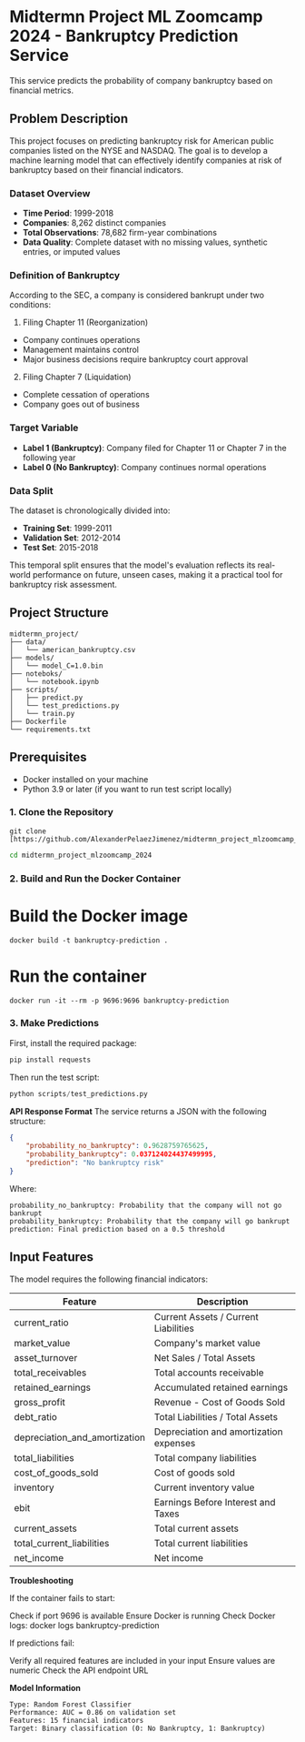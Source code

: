 # **Midtermn Project ML Zoomcamp 2024 - Bankruptcy Prediction Service**

This service predicts the probability of company bankruptcy based on financial metrics.

## Problem Description

This project focuses on predicting bankruptcy risk for American public companies listed on the NYSE and NASDAQ. The goal is to develop a machine learning model that can effectively identify companies at risk of bankruptcy based on their financial indicators.

### Dataset Overview
- **Time Period**: 1999-2018
- **Companies**: 8,262 distinct companies
- **Total Observations**: 78,682 firm-year combinations
- **Data Quality**: Complete dataset with no missing values, synthetic entries, or imputed values

### Definition of Bankruptcy
According to the SEC, a company is considered bankrupt under two conditions:
1. Filing Chapter 11 (Reorganization)
  - Company continues operations
  - Management maintains control
  - Major business decisions require bankruptcy court approval
2. Filing Chapter 7 (Liquidation)
  - Complete cessation of operations
  - Company goes out of business

### Target Variable
- **Label 1 (Bankruptcy)**: Company filed for Chapter 11 or Chapter 7 in the following year
- **Label 0 (No Bankruptcy)**: Company continues normal operations

### Data Split
The dataset is chronologically divided into:
- **Training Set**: 1999-2011
- **Validation Set**: 2012-2014
- **Test Set**: 2015-2018

This temporal split ensures that the model's evaluation reflects its real-world performance on future, unseen cases, making it a practical tool for bankruptcy risk assessment.

## Project Structure

```text
midtermn_project/
├── data/
│   └── american_bankruptcy.csv
├── models/
│   └── model_C=1.0.bin
├── noteboks/
│   └── notebook.ipynb
├── scripts/
│   ├── predict.py
│   └── test_predictions.py
│   └── train.py
├── Dockerfile
└── requirements.txt
```
## Prerequisites

- Docker installed on your machine
- Python 3.9 or later (if you want to run test script locally)

### 1. Clone the Repository
```git
git clone [https://github.com/AlexanderPelaezJimenez/midtermn_project_mlzoomcamp_2024.git]

```
```bash
cd midtermn_project_mlzoomcamp_2024
```
### 2. Build and Run the Docker Container
# Build the Docker image
```docker
docker build -t bankruptcy-prediction .
```

# Run the container
```docker
docker run -it --rm -p 9696:9696 bankruptcy-prediction
```

### 3. Make Predictions
First, install the required package:
```python
pip install requests
```
Then run the test script:
```python
python scripts/test_predictions.py
```

**API Response Format**
The service returns a JSON with the following structure:
```json
{
    "probability_no_bankruptcy": 0.9628759765625,
    "probability_bankruptcy": 0.037124024437499995,
    "prediction": "No bankruptcy risk"
}
```
Where:
```text
probability_no_bankruptcy: Probability that the company will not go bankrupt
probability_bankruptcy: Probability that the company will go bankrupt
prediction: Final prediction based on a 0.5 threshold
```

## Input Features

The model requires the following financial indicators:

| Feature | Description |
|---------|-------------|
| current_ratio | Current Assets / Current Liabilities |
| market_value | Company's market value |
| asset_turnover | Net Sales / Total Assets |
| total_receivables | Total accounts receivable |
| retained_earnings | Accumulated retained earnings |
| gross_profit | Revenue - Cost of Goods Sold |
| debt_ratio | Total Liabilities / Total Assets |
| depreciation_and_amortization | Depreciation and amortization expenses |
| total_liabilities | Total company liabilities |
| cost_of_goods_sold | Cost of goods sold |
| inventory | Current inventory value |
| ebit | Earnings Before Interest and Taxes |
| current_assets | Total current assets |
| total_current_liabilities | Total current liabilities |
| net_income | Net income |

**Troubleshooting**

If the container fails to start:

Check if port 9696 is available
Ensure Docker is running
Check Docker logs: docker logs bankruptcy-prediction


If predictions fail:

Verify all required features are included in your input
Ensure values are numeric
Check the API endpoint URL

**Model Information**
```text
Type: Random Forest Classifier
Performance: AUC = 0.86 on validation set
Features: 15 financial indicators
Target: Binary classification (0: No Bankruptcy, 1: Bankruptcy)
```